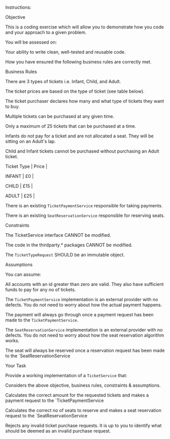 Instructions:

Objective

This is a coding exercise which will allow you to demonstrate how you code and your approach to a given problem.

You will be assessed on:

Your ability to write clean, well-tested and reusable code.

 How you have ensured the following business rules are correctly met.

Business Rules

There are 3 types of tickets i.e. Infant, Child, and Adult.

The ticket prices are based on the type of ticket (see table below).

The ticket purchaser declares how many and what type of tickets they want to buy.

Multiple tickets can be purchased at any given time.

 Only a maximum of 25 tickets that can be purchased at a time.

Infants do not pay for a ticket and are not allocated a seat. They will be sitting on an Adult's lap.

Child and Infant tickets cannot be purchased without purchasing an Adult ticket.

 

Ticket Type    |     Price   |

INFANT        |    £0       |

CHILD         |    £15     |

ADULT         |    £25      |

 There is an existing `TicketPaymentService` responsible for taking payments.

 There is an existing `SeatReservationService` responsible for reserving seats.

Constraints

The TicketService interface CANNOT be modified.

The code in the thirdparty.* packages CANNOT be modified.

The `TicketTypeRequest` SHOULD be an immutable object.

Assumptions

You can assume:

 All accounts with an id greater than zero are valid. They also have sufficient funds to pay for any no of tickets.

The `TicketPaymentService` implementation is an external provider with no defects. You do not need to worry about how the actual payment happens.

The payment will always go through once a payment request has been made to the `TicketPaymentService`.

The `SeatReservationService` implementation is an external provider with no defects. You do not need to worry about how the seat reservation algorithm works.

The seat will always be reserved once a reservation request has been made to the `SeatReservationService

Your Task

Provide a working implementation of a `TicketService` that:

Considers the above objective, business rules, constraints & assumptions.

Calculates the correct amount for the requested tickets and makes a payment request to the `TicketPaymentService

Calculates the correct no of seats to reserve and makes a seat reservation request to the `SeatReservationService

Rejects any invalid ticket purchase requests. It is up to you to identify what should be deemed as an invalid purchase request.
